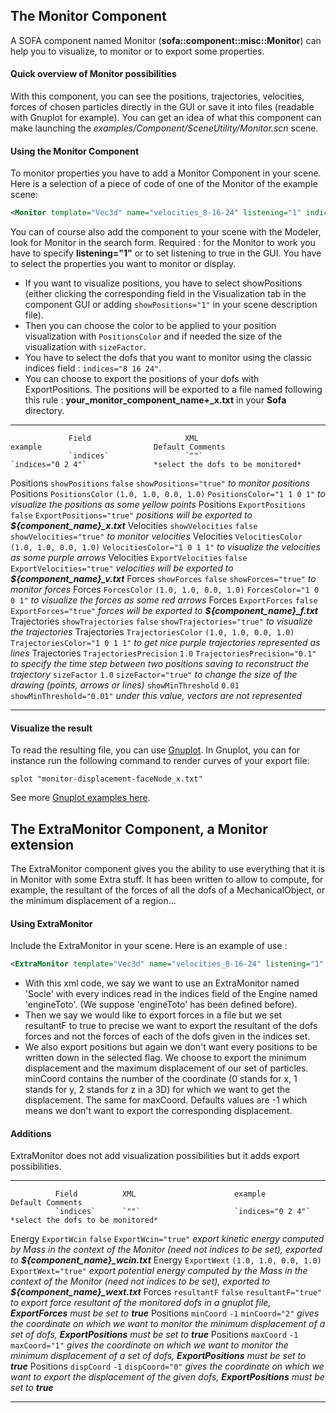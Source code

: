 The Monitor Component
---------------------

A SOFA component named Monitor (**sofa::component::misc::Monitor**) can
help you to visualize, to monitor or to export some properties.

#### Quick overview of Monitor possibilities

With this component, you can see the positions, trajectories,
velocities, forces of chosen particles directly in the GUI or save it
into files (readable with Gnuplot for example). You can get an idea of
what this component can make launching the
*examples/Component/SceneUtility/Monitor.scn* scene.

#### Using the Monitor Component

To monitor properties you have to add a Monitor Component in your scene.
Here is a selection of a piece of code of one of the Monitor of the
example scene:

```xml
<Monitor template="Vec3d" name="velocities_8-16-24" listening="1" indices="8 16 24" showPositions="0" PositionsColor="1 1 0 1" showVelocities="1" VelocitiesColor="1 1 0 1" ForcesColor="1 1 0 1" showMinThreshold="0.01" TrajectoriesPrecision="0.1" TrajectoriesColor="1 1 0 1" sizeFactor="1" />
```

You can of course also add the component to your scene with the Modeler,
look for Monitor in the search form. Required : for the Monitor to work
you have to specify **listening="1"** or to set listening to true in the
GUI. You have to select the properties you want to monitor or display.

-   If you want to visualize positions, you have to select showPositions
    (either clicking the corresponding field in the Visualization tab in
    the component GUI or adding `showPositions="1"` in your scene
    description file).
-   Then you can choose the color to be applied to your position
    visualization with `PositionsColor` and if needed the size of the
    visualization with `sizeFactor`.
-   You have to select the dofs that you want to monitor using the
    classic indices field : `indices="8 16 24"`.
-   You can choose to export the positions of your dofs
    with ExportPositions. The positions will be exported to a file named
    following this rule : **your\_monitor\_component\_name+\_x.txt** in
    your **Sofa** directory.

  -------------- ------------------------- ------------------------ ------------------------------- --------------------------------------------------------------------------------------
                 Field                     XML                      example                         Default Comments
                 `indices`                 `""`                     `indices="0 2 4"`               *select the dofs to be monitored*
  Positions      `showPositions`           `false`                  `showPositions="true"`          *to monitor positions*
  Positions      `PositionsColor`          `(1.0, 1.0, 0.0, 1.0)`   `PositionsColor="1 1 0 1"`      *to visualize the positions as some yellow points*
  Positions      `ExportPositions`         `false`                  `ExportPositions="true"`        *positions will be exported to **\${component\_name}\_x.txt***
  Velocities     `showVelocities`          `false`                  `showVelocities="true"`         *to monitor velocities*
  Velocities     `VelocitiesColor`         `(1.0, 1.0, 0.0, 1.0)`   `VelocitiesColor="1 0 1 1"`     *to visualize the velocities as some purple arrows*
  Velocities     `ExportVelocities`        `false`                  `ExportVelocities="true"`       *velocities will be exported to **\${component\_name}\_v.txt***
  Forces         `showForces`              `false`                  `showForces="true"`             *to monitor forces*
  Forces         `ForcesColor`             `(1.0, 1.0, 0.0, 1.0)`   `ForcesColor="1 0 0 1"`         *to visualize the forces as some red arrows*
  Forces         `ExportForces`            `false`                  `ExportForces="true"`           *forces will be exported to **\${component\_name}\_f.txt***
  Trajectories   `showTrajectories`        `false`                  `showTrajectories="true"`       *to visualize the trajectories*
  Trajectories   `TrajectoriesColor`       `(1.0, 1.0, 0.0, 1.0)`   `TrajectoriesColor="1 0 1 1"`   *to get nice purple trajectories represented as lines*
  Trajectories   `TrajectoriesPrecision`   `1.0`                    `TrajectoriesPrecision="0.1"`   *to specify the time step between two positions saving to reconstruct the trajectory*
                 `sizeFactor`              `1.0`                    `sizeFactor="true"`             *to change the size of the drawing (points, arrows or lines)*
                 `showMinThreshold`        `0.01`                   `showMinThreshold="0.01"`       *under this value, vectors are not represented*
  -------------- ------------------------- ------------------------ ------------------------------- --------------------------------------------------------------------------------------

#### Visualize the result
To read the resulting file, you can use [Gnuplot](http://www.gnuplot.info/). In Gnuplot, you can for instance run the following command to render curves of your export file:
```batch
splot "monitor-displacement-faceNode_x.txt"
```

See more [Gnuplot examples here](http://gnuplot.sourceforge.net/demo/surface1.html).



The ExtraMonitor Component, a Monitor extension
-----------------------------------------------

The ExtraMonitor component gives you the ability to use everything that
it is in Monitor with some Extra stuff. It has been written to allow to
compute, for example, the resultant of the forces of all the dofs of a
MechanicalObject, or the minimum displacement of a region...

#### Using ExtraMonitor

Include the ExtraMonitor in your scene. Here is an example of use :

```xml
<ExtraMonitor template="Vec3d" name="velocities_8-16-24" listening="1" indices="8 16 24" showPositions="0" PositionsColor="1 1 0 1" showVelocities="1" VelocitiesColor="1 1 0 1" ForcesColor="1 1 0 1" showMinThreshold="0.01" TrajectoriesPrecision="0.1" TrajectoriesColor="1 1 0 1" sizeFactor="1" ExportWcin="false" ExportWext="false" resultantF="true" />
```

-   With this xml code, we say we want to use an ExtraMonitor named
    'Socle' with every indices read in the indices field of the Engine
    named 'engineToto'. (We suppose 'engineToto' has been
    defined before).
-   Then we say we would like to export forces in a file but we set
    resultantF to true to precise we want to export the resultant of the
    dofs forces and not the forces of each of the dofs given in the
    indices set.
-   We also export positions but again we don't want every positions to
    be written down in the selected flag. We choose to export the
    minimum displacement and the maximum displacement of our set
    of particles. minCoord contains the number of the coordinate (0
    stands for x, 1 stands for y, 2 stands for z in a 3D) for which we
    want to get the displacement. The same for maxCoord. Defaults values
    are -1 which means we don't want to export the
    corresponding displacement.

#### Additions

ExtraMonitor does not add visualization possibilities but it adds export
possibilities.

  ----------- -------------- ------------------------ --------------------- ----------------------------------------------------------------------------------------------------------------------------------------------------------
              Field          XML                      example               Default Comments
              `indices`      `""`                     `indices="0 2 4"`     *select the dofs to be monitored*
  Energy      `ExportWcin`   `false`                  `ExportWcin="true"`   *export kinetic energy computed by Mass in the context of the Monitor (need not indices to be set), exported to **\${component\_name}\_wcin.txt***
  Energy      `ExportWext`   `(1.0, 1.0, 0.0, 1.0)`   `ExportWext="true"`   *export potential energy computed by the Mass in the context of the Monitor (need not indices to be set), exported to **\${component\_name}\_wext.txt***
  Forces      `resultantF`   `false`                  `resultantF="true"`   *to export force resultant of the monitored dofs in a gnuplot file, **ExportForces** must be set to **true***
  Positions   `minCoord`     `-1`                     `minCoord="2"`        *gives the coordinate on which we want to monitor the minimum displacement of a set of dofs, **ExportPositions** must be set to **true***
  Positions   `maxCoord`     `-1`                     `maxCoord="1"`        *gives the coordinate on which we want to monitor the minimum displacement of a set of dofs, **ExportPositions** must be set to **true***
  Positions   `dispCoord`    `-1`                     `dispCoord="0"`       *gives the coordinate on which we want to export the displacement of the given dofs, **ExportPositions** must be set to **true***
  ----------- -------------- ------------------------ --------------------- ----------------------------------------------------------------------------------------------------------------------------------------------------------


